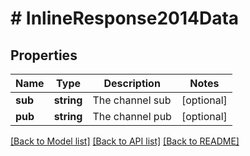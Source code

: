 # # InlineResponse2014Data

## Properties

Name | Type | Description | Notes
------------ | ------------- | ------------- | -------------
**sub** | **string** | The channel sub | [optional] 
**pub** | **string** | The channel pub | [optional] 

[[Back to Model list]](../../README.md#documentation-for-models) [[Back to API list]](../../README.md#documentation-for-api-endpoints) [[Back to README]](../../README.md)


